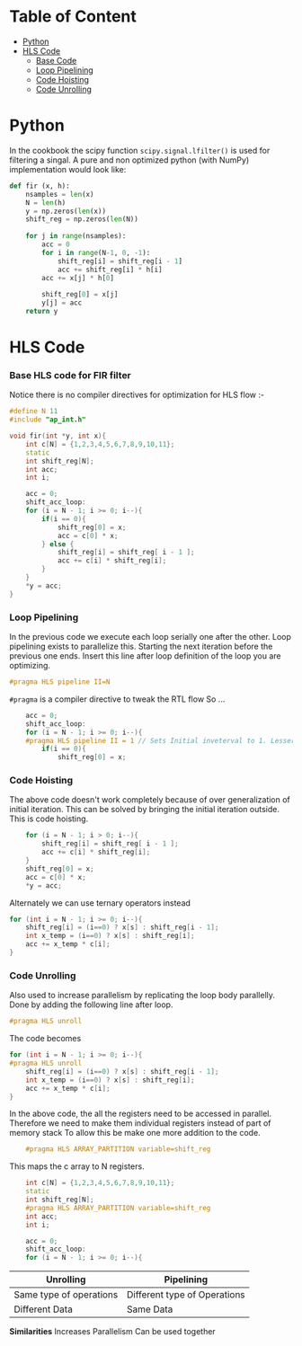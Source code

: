 # Table of Content
- [Python](#python)
- [HLS Code](#hls-code)
	- [Base Code](#base-hls-code-for-fir-filter)
	- [Loop Pipelining](#loop-pipelining)
	- [Code Hoisting](#code-hoisting)
	- [Code Unrolling](#code-unrolling)
# Python 
In the cookbook the scipy function `scipy.signal.lfilter()` is used for filtering a singal. A pure and non optimized python (with NumPy) implementation would look like:
```python
def fir (x, h):
	nsamples = len(x)
	N = len(h)
	y = np.zeros(len(x))
	shift_reg = np.zeros(len(N))
	
	for j in range(nsamples):
		acc = 0
		for i in range(N-1, 0, -1):
			shift_reg[i] = shift_reg[i - 1]
			acc += shift_reg[i] * h[i]
		acc += x[j] * h[0]
	
		shift_reg[0] = x[j]
		y[j] = acc
	return y
```
# HLS Code
### Base HLS code for FIR filter
Notice there is no compiler directives for optimization for HLS flow :-
```cpp
#define N 11
#include "ap_int.h"

void fir(int *y, int x){
	int c[N] = {1,2,3,4,5,6,7,8,9,10,11};
	static 
	int shift_reg[N];
	int acc;
	int i;

	acc = 0;
	shift_acc_loop:
	for (i = N - 1; i >= 0; i--){
		if(i == 0){
			shift_reg[0] = x;
			acc = c[0] * x;
		} else {
			shift_reg[i] = shift_reg[ i - 1 ];
			acc += c[i] * shift_reg[i];
		}
	}
	*y = acc;
}
```
### Loop Pipelining
In the previous code we execute each loop serially one after the other. Loop pipelining exists to parallelize this. Starting the next iteration before the previous one ends. 
Insert this line after loop definition of the loop you are optimizing.
```cpp
#pragma HLS pipeline II=N
```
`#pragma` is a compiler directive to tweak the RTL flow 
So ...
```cpp
	acc = 0;
	shift_acc_loop:
	for (i = N - 1; i >= 0; i--){
	#pragma HLS pipeline II = 1 // Sets Initial inveterval to 1. Lesser II, More parallelism 
		if(i == 0){
			shift_reg[0] = x;
```
### Code Hoisting
The above code doesn't work completely because of over generalization of initial iteration. This can be solved by bringing the initial iteration outside. This is code hoisting.
```cpp
	for (i = N - 1; i > 0; i--){
		shift_reg[i] = shift_reg[ i - 1 ];
		acc += c[i] * shift_reg[i];
	}
	shift_reg[0] = x;
	acc = c[0] * x;
	*y = acc;
```
Alternately we can use ternary operators instead
```cpp
for (int i = N - 1; i >= 0; i--){
	shift_reg[i] = (i==0) ? x[s] : shift_reg[i - 1];
	int x_temp = (i==0) ? x[s] : shift_reg[i];
	acc += x_temp * c[i];
}
```
### Code Unrolling
Also used to increase parallelism by replicating the loop body parallelly. Done by adding the following line after loop.
```cpp
#pragma HLS unroll
```
The code becomes
```cpp
for (int i = N - 1; i >= 0; i--){
#pragma HLS unroll
	shift_reg[i] = (i==0) ? x[s] : shift_reg[i - 1];
	int x_temp = (i==0) ? x[s] : shift_reg[i];
	acc += x_temp * c[i];
}
```
In the above code, the all the registers need to be accessed in parallel. Therefore we need to make them individual registers instead of part of memory stack To allow this be make one more addition to the code.

```cpp
	#pragma HLS ARRAY_PARTITION variable=shift_reg
```
This maps the c array to N registers. 
```cpp
	int c[N] = {1,2,3,4,5,6,7,8,9,10,11};
	static 
	int shift_reg[N];
	#pragma HLS ARRAY_PARTITION variable=shift_reg
	int acc;
	int i;

	acc = 0;
	shift_acc_loop:
	for (i = N - 1; i >= 0; i--){
```

| Unrolling               | Pipelining                   |
| ----------------------- | ---------------------------- |
| Same type of operations | Different type of Operations |
| Different Data          | Same Data                    |

**Similarities**
Increases Parallelism 
Can be used together 
